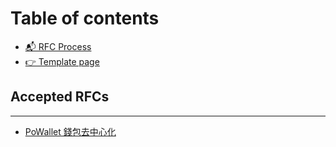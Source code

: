 # Table of contents

* [📬 RFC Process](README.md)
* [👉 Template page](template-page.md)

## Accepted RFCs

***

* [PoWallet 錢包去中心化](powallet-qian-bao-qu-zhong-xin-hua.md)
